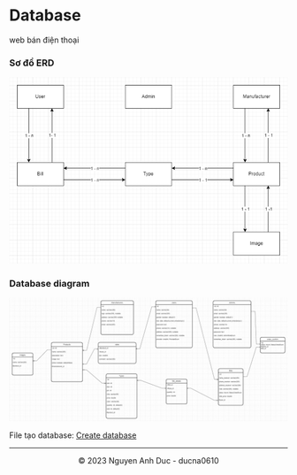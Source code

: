 # Database
web bán điện thoại

### Sơ đồ ERD
![ERD](./ERD.png)

### Database diagram
![ERD](./DB.png)

File tạo database: [Create database](./insert.sql)

---
<div align="center">
  &copy; 2023 Nguyen Anh Duc - ducna0610
</div>